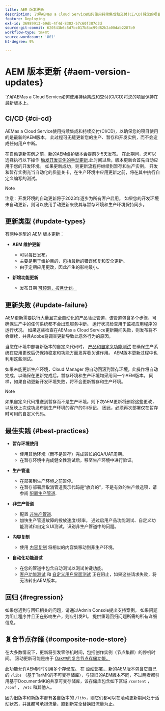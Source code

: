 ```yaml
---
title: AEM 版本更新
description: 了解AEMas a Cloud Service如何使用持续集成和交付(CI/CD)将您的项目保持在最新版本上。
feature: Deploying
exl-id: 36989913-69db-4f4d-8302-57c60f387d3d
source-git-commit: 620543b6c5d7bc017b8ac99d82b2a00dab2287b9
workflow-type: tm+mt
source-wordcount: '801'
ht-degree: 9%

---
```



# AEM 版本更新 {#aem-version-updates}

了解AEMas a Cloud Service如何使用持续集成和交付(CI/CD)将您的项目保持在最新版本上。

## CI/CD {#ci-cd}

AEMas a Cloud Service使用持续集成和持续交付(CI/CD)，以确保您的项目使用的是最新的AEM版本。 此过程可无缝更新您的生产、暂存和开发实例，而不会造成任何用户中断。

在自动更新实例之前，新的AEM维护版本会提前3-5天发布。 在此期间，您可以选择执行以下操作 [触发开发实例的手动更新](/help/implementing/cloud-manager/manage-environments.md#updating-dev-environment).此时间过后，版本更新会首先自动应用于您的开发环境。 如果更新成功，则更新流程将继续到暂存和生产实例。 开发和暂存实例充当自动化的质量关卡，在生产环境中应用更新之前，将在其中执行自定义编写的测试。

>[!NOTE]
>
> 注意：开发环境的自动更新将于2023年逐步为所有客户启用。 如果您的开发环境未自动更新，则可以使用手动更新来使其与暂存环境和生产环境保持同步。


## 更新类型 {#update-types}

有两种类型的 AEM 版本更新：

* **AEM 维护更新**

   * 可以每日发布。
   * 主要是用于维护目的，包括最新的错误修复和安全更新。
   * 由于定期应用更改，因此产生的影响最小。

* **新增功能更新**

   * 发布日期 [可预测，按月计划。](https://experienceleague.adobe.com/docs/experience-manager-release-information/aem-release-updates/update-releases-roadmap.html)

## 更新失败 {#update-failure}

AEM更新需要执行大量且完全自动化的产品验证管道，该管道包含多个步骤，可确保生产中的任何系统都不会出现服务中断。 运行状况检查用于监视应用程序的运行状况。 如果这些检查在AEMas a Cloud Service更新期间失败，则发布将不会继续，并且Adobe将调查更新导致此意外行为的原因。

当您在环境中部署新版本的自定义代码时， [产品和自定义功能测试](/help/implementing/cloud-manager/overview-test-results.md#functional-testing) 在确保生产系统在应用更改后仍保持稳定和功能方面发挥着关键作用。 AEM版本更新过程中也利用这些测试。

如果未能更新生产环境，Cloud Manager 将自动回滚到暂存环境。此操作将自动完成，以确保在更新完成后，暂存环境和生产环境均采用同一个AEM版本。
同样，如果自动更新开发环境失败，将不会更新暂存和生产环境。

>[!NOTE]
>
>如果自定义代码推送到暂存而不是生产环境，则下次AEM更新将删除这些更改，以反映上次成功发布到生产环境的客户的Git标记。 因此，必须再次部署仅在暂存时可用的自定义代码。

## 最佳实践 {#best-practices}

* **暂存环境使用**
   * 使用其他环境（而不是暂存）完成较长的QA/UAT周期。
   * 在暂存环境中完成健全性测试后，移至生产环境中进行验证。

* **生产管道**
   * 在部署到生产环境之前暂停。
   * 在暂存部署后取消管道表示代码是“放弃的”，不是有效的生产候选项，请参阅 [配置生产管道](/help/implementing/cloud-manager/configuring-pipelines/configuring-production-pipelines.md).

* **非生产管道**
   * 配置 [非生产管道](/help/implementing/cloud-manager/configuring-pipelines/configuring-non-production-pipelines.md#full-stack-code).
   * 加快生产管道故障的投放速度/频率。  通过启用产品功能测试、自定义功能测试和自定义UI测试，识别非生产管道中的问题。

* **内容复制**
   * 使用 [内容复制](/help/implementing/developing/tools/content-copy.md) 将相似的内容集移动到非生产环境。

* **自动化功能测试**
   * 在您的管道中包含自动测试以测试关键功能。
   * [客户功能测试](/help/implementing/cloud-manager/functional-testing.md#custom-functional-testing) 和 [自定义用户界面测试](/help/implementing/cloud-manager/functional-testing.md#custom-ui-testing) 正在阻止，如果这些请求失败，将无法转出AEM版本。

## 回归 {#regression}

如果您遇到与回归相关的问题，请通过Admin Console提出支持案例。  如果问题为阻止程序并且正在影响生产，则应引发P1。  提供重现回归问题所需的所有详细信息。

## 复合节点存储 {#composite-node-store}

在大多数情况下，更新将引发零停机时间，包括创作实例（节点集群）的停机时间。 滚动更新可能是由于 [Oak中的复合节点存储功能。](https://jackrabbit.apache.org/oak/docs/nodestore/compositens.html)

此功能允许AEM同时引用多个存储库。 在 [滚动部署，](/help/implementing/deploying/overview.md#how-rolling-deployments-work) 新的AEM版本包含它自己的 `/libs` （基于TarMK的不可变存储库），与较旧的AEM版本不同，不过两者都引用基于DocumentMK的共享可变存储库，该存储库包含如下区域 `/content` ， `/conf` ， `/etc` 和其他人。

因为旧版本和新版本都有各自版本的 `/libs`，则它们都可以在滚动更新期间处于活动状态，并且都可承担流量，直到新完全替换旧流量为止。
